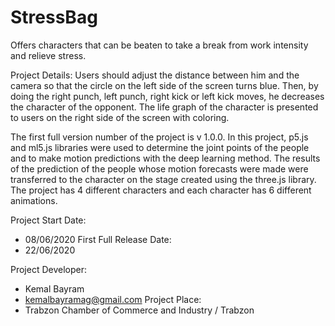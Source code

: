 # StressBag
Offers characters that can be beaten to take a break from work intensity and relieve stress.


Project Details:
Users should adjust the distance between him and the camera so that the circle on the left side of the screen turns blue.
Then, by doing the right punch, left punch, right kick or left kick moves, he decreases the character of the opponent. 
The life graph of the character is presented to users on the right side of the screen with coloring.

The first full version number of the project is v 1.0.0. In this project, p5.js and ml5.js libraries were used to determine
the joint points of the people and to make motion predictions with the deep learning method. The results of the prediction 
of the people whose motion forecasts were made were transferred to the character on the stage created using the three.js library. 
The project has 4 different characters and each character has 6 different animations.

Project Start Date:
- 08/06/2020
First Full Release Date:
- 22/06/2020

Project Developer:
- Kemal Bayram
- kemalbayramag@gmail.com
Project Place:
- Trabzon Chamber of Commerce and Industry / Trabzon
